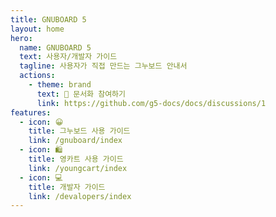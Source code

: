 ```yaml
---
title: GNUBOARD 5
layout: home
hero:
  name: GNUBOARD 5
  text: 사용자/개발자 가이드
  tagline: 사용자가 직접 만드는 그누보드 안내서
  actions:
    - theme: brand
      text: 📝 문서화 참여하기
      link: https://github.com/g5-docs/docs/discussions/1
features:
  - icon: 😀
    title: 그누보드 사용 가이드
    link: /gnuboard/index
  - icon: 🛍️
    title: 영카트 사용 가이드
    link: /youngcart/index
  - icon: 💻
    title: 개발자 가이드
    link: /devalopers/index
---
```

